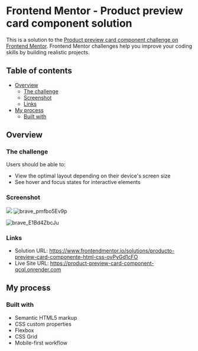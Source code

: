 # Frontend Mentor - Product preview card component solution

This is a solution to the [Product preview card component challenge on Frontend Mentor](https://www.frontendmentor.io/challenges/product-preview-card-component-GO7UmttRfa). Frontend Mentor challenges help you improve your coding skills by building realistic projects. 

## Table of contents

- [Overview](#overview)
  - [The challenge](#the-challenge)
  - [Screenshot](#screenshot)
  - [Links](#links)
- [My process](#my-process)
  - [Built with](#built-with)

## Overview

### The challenge

Users should be able to:

- View the optimal layout depending on their device's screen size
- See hover and focus states for interactive elements

### Screenshot

![](./screenshot.jpg)
![brave_pmfbo5Ev9p](https://user-images.githubusercontent.com/106033066/221997563-ea33c795-fe9f-45a5-9b13-95eb531de2a6.png)

![brave_E1Bd4ZbcJu](https://user-images.githubusercontent.com/106033066/221997648-fc56e5bf-e22c-4c87-8087-d6b989b4edee.png)

### Links

- Solution URL: https://www.frontendmentor.io/solutions/producto-preview-card-componente-html-css-ovPyGd1cFO
- Live Site URL: https://product-preview-card-component-qcql.onrender.com

## My process

### Built with

- Semantic HTML5 markup
- CSS custom properties
- Flexbox
- CSS Grid
- Mobile-first workflow
